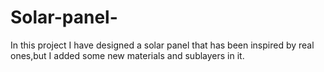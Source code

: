 # Solar-panel-
In this project I have designed a solar panel that has been inspired by real ones,but I added some new materials and sublayers in it.
